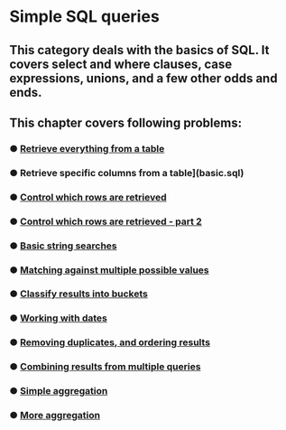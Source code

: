 # Simple SQL queries

## This category deals with the basics of SQL. It covers select and where clauses, case expressions, unions, and a few other odds and ends. 

## This chapter covers following problems:

### &#9679; [Retrieve everything from a table](basic.sql)
### &#9679; Retrieve specific columns from a table](basic.sql)
### &#9679; [Control which rows are retrieved](basic.sql)
### &#9679; [Control which rows are retrieved - part 2](basic.sql)
### &#9679; [Basic string searches](basic.sql)
### &#9679; [Matching against multiple possible values](basic.sql)
### &#9679; [Classify results into buckets](basic.sql)
### &#9679; [Working with dates](basic.sql)
### &#9679; [Removing duplicates, and ordering results](basic.sql)
### &#9679; [Combining results from multiple queries](basic.sql)
### &#9679; [Simple aggregation](basic.sql)
### &#9679; [More aggregation](basic.sql)